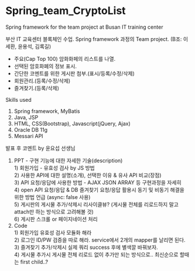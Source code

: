 # Spring_team_CryptoList
Spring framework for the team project at Busan IT training center

부산 IT 교육센터 블록체인 수업. Spring framework 과정의 Team project.
(B조: 이세환, 윤용석, 김록길)

  - 주요(Cap Top 100) 암화화페의 리스트를 나열.
  - 선택된 암호화폐의 정보 표시.
  - 간단한 코멘트를 위한 게시판 첨부.(표시/등록/수정/삭제)
  - 회원관리.(등록/수정/삭제)
  - 즐겨찾기.(등록/삭제)

Skills used
1. Spring framework, MyBatis
2. Java, JSP
3. HTML, CSS(Bootstrap), Javascript(jQuery, Ajax)
4. Oracle DB 11g
5. Messari API

발표 후 코멘트 by 윤요섭 선생님 
1. PPT - 구현 기능에 대한 자세한 기술(description)  
        1) 회원가입 - 유효성 검사 by JS 방법  
        2) 사용한 API에 대한 설명(소개), 선택한 이유 & 유사 API 비교(장점)  
        3) API 요청/응답에 사용한 방법 - AJAX JSON ARRAY 등 구현과정을 자세히  
        4) open API 요청/응답 & DB 즐겨찾기 요청/응답 활용시 동기 및 비동기 해결을 위한 방법 언급 (async: false 사용)  
        5) 게시판의 게시물 추가/삭제시 리사이클뷰? (게시물 전체를 리로드하지 말고 attach만 하는 방식으로 고려해볼 것)  
        6) 게시판 스크롤 or 페이지네이션 처리  
2. Code  
        1) 회원가입 유효성 검사 모듈화 해라  
        2) 로그인 ID/PW 검증을 따로 해라. service에서 2개의 mapper를 날리면 된다.  
        3) 즐겨찾기 추가/삭제시 실제 쿼리 success 후에 별색깔 바꿔보자.  
        4) 게시물 추가시 게시물 전체 리로드 없이 추가만 되는 방식으로.. 최신순으로 할때는 first child..?  

